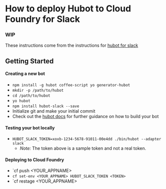 # How to deploy Hubot to Cloud Foundry for Slack

### WIP

These instructions come from the instructions for [hubot for slack](https://github.com/slackhq/hubot-slack)

## Getting Started

#### Creating a new bot

- `npm install -g hubot coffee-script yo generator-hubot`
- `mkdir -p /path/to/hubot`
- `cd /path/to/hubot`
- `yo hubot`
- `npm install hubot-slack --save`
- Initialize git and make your initial commit
- Check out the [hubot docs](https://github.com/github/hubot/tree/master/docs) for further guidance on how to build your bot

#### Testing your bot locally

- `HUBOT_SLACK_TOKEN=xoxb-1234-5678-91011-00e4dd ./bin/hubot --adapter slack`
  - *Note:* The token above is a sample token and not a real token.

#### Deploying to Cloud Foundry

- `cf push <YOUR_APPNAME>
- `cf set-env <YOUR_APPNAME> HUBOT_SLACK_TOKEN <TOKEN>`
- `cf restage <YOUR_APPNAME>

